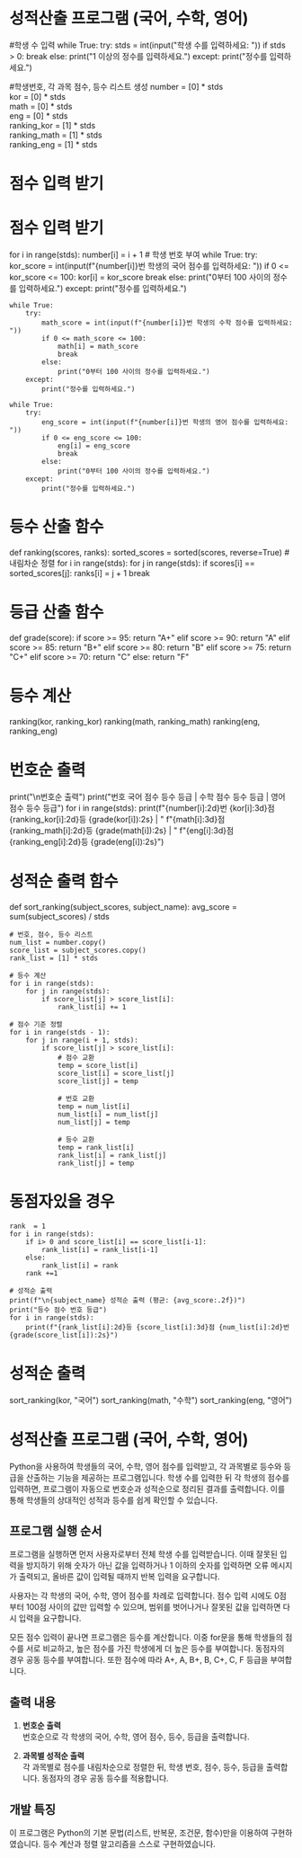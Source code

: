 # 성적산출 프로그램 (국어, 수학, 영어)

#학생 수 입력
while True:
    try:
        stds = int(input("학생 수를 입력하세요: "))
        if stds > 0:
            break
        else:
            print("1 이상의 정수를 입력하세요.")
    except:
        print("정수를 입력하세요.")

#학생번호, 각 과목 점수, 등수 리스트 생성
number = [0] * stds  
kor = [0] * stds              
math = [0] * stds           
eng = [0] * stds              
ranking_kor = [1] * stds        
ranking_math = [1] * stds      
ranking_eng = [1] * stds       

# 점수 입력 받기

# 점수 입력 받기
for i in range(stds):
    number[i] = i + 1  # 학생 번호 부여
    while True:
        try:
            kor_score = int(input(f"{number[i]}번 학생의 국어 점수를 입력하세요: "))
            if 0 <= kor_score <= 100:
                kor[i] = kor_score
                break
            else:
                print("0부터 100 사이의 정수를 입력하세요.")
        except:
            print("정수를 입력하세요.")

    while True:
        try:
            math_score = int(input(f"{number[i]}번 학생의 수학 점수를 입력하세요: "))
            if 0 <= math_score <= 100:
                math[i] = math_score
                break
            else:
                print("0부터 100 사이의 정수를 입력하세요.")
        except:
            print("정수를 입력하세요.")

    while True:
        try:
            eng_score = int(input(f"{number[i]}번 학생의 영어 점수를 입력하세요: "))
            if 0 <= eng_score <= 100:
                eng[i] = eng_score
                break
            else:
                print("0부터 100 사이의 정수를 입력하세요.")
        except:
            print("정수를 입력하세요.")

# 등수 산출 함수
def ranking(scores, ranks):
    sorted_scores = sorted(scores, reverse=True) #내림차순 정렬
    for i in range(stds):
        for j in range(stds):
            if scores[i] == sorted_scores[j]:
                ranks[i] = j + 1
                break

# 등급 산출 함수
def grade(score):
    if score >= 95:
        return "A+"
    elif score >= 90:
        return "A"
    elif score >= 85:
        return "B+"
    elif score >= 80:
        return "B"
    elif score >= 75:
        return "C+"
    elif score >= 70:
        return "C"
    else:
        return "F"

# 등수 계산
ranking(kor, ranking_kor)
ranking(math, ranking_math)
ranking(eng, ranking_eng)

# 번호순 출력
print("\n번호순 출력")
print("번호 국어 점수 등수 등급 | 수학 점수 등수 등급 | 영어 점수 등수 등급")
for i in range(stds):
    print(f"{number[i]:2d}번 {kor[i]:3d}점 {ranking_kor[i]:2d}등 {grade(kor[i]):2s} | "
          f"{math[i]:3d}점 {ranking_math[i]:2d}등 {grade(math[i]):2s} | "
          f"{eng[i]:3d}점 {ranking_eng[i]:2d}등 {grade(eng[i]):2s}")

# 성적순 출력 함수
def sort_ranking(subject_scores, subject_name):
    avg_score = sum(subject_scores) / stds

    # 번호, 점수, 등수 리스트
    num_list = number.copy()
    score_list = subject_scores.copy()
    rank_list = [1] * stds 

    # 등수 계산
    for i in range(stds):
        for j in range(stds):
            if score_list[j] > score_list[i]:
                rank_list[i] += 1

    # 점수 기준 정렬
    for i in range(stds - 1):
        for j in range(i + 1, stds):
            if score_list[j] > score_list[i]:
                # 점수 교환
                temp = score_list[i]
                score_list[i] = score_list[j]
                score_list[j] = temp

                # 번호 교환
                temp = num_list[i]
                num_list[i] = num_list[j]
                num_list[j] = temp

                # 등수 교환
                temp = rank_list[i]
                rank_list[i] = rank_list[j]
                rank_list[j] = temp

# 동점자있을 경우
    rank  = 1
    for i in range(stds):
        if i> 0 and score_list[i] == score_list[i-1]:
            rank_list[i] = rank_list[i-1]
        else:
            rank_list[i] = rank
        rank +=1

    # 성적순 출력
    print(f"\n{subject_name} 성적순 출력 (평균: {avg_score:.2f})")
    print("등수 점수 번호 등급")
    for i in range(stds):
        print(f"{rank_list[i]:2d}등 {score_list[i]:3d}점 {num_list[i]:2d}번 {grade(score_list[i]):2s}")


# 성적순 출력
sort_ranking(kor, "국어")
sort_ranking(math, "수학")
sort_ranking(eng, "영어")






# 성적산출 프로그램 (국어, 수학, 영어)

Python을 사용하여 학생들의 국어, 수학, 영어 점수를 입력받고, 각 과목별로 등수와 등급을 산출하는 기능을 제공하는 프로그램입니다. 
학생 수를 입력한 뒤 각 학생의 점수를 입력하면, 프로그램이 자동으로 번호순과 성적순으로 정리된 결과를 출력합니다. 
이를 통해 학생들의 상대적인 성적과 등수를 쉽게 확인할 수 있습니다.

## 프로그램 실행 순서

프로그램을 실행하면 먼저 사용자로부터 전체 학생 수를 입력받습니다. 
이때 잘못된 입력을 방지하기 위해 숫자가 아닌 값을 입력하거나 1 이하의 숫자를 입력하면 오류 메시지가 출력되고, 올바른 값이 입력될 때까지 반복 입력을 요구합니다.

사용자는 각 학생의 국어, 수학, 영어 점수를 차례로 입력합니다. 점수 입력 시에도 0점부터 100점 사이의 값만 입력할 수 있으며, 범위를 벗어나거나 잘못된 값을 입력하면 다시 입력을 요구합니다.

모든 점수 입력이 끝나면 프로그램은 등수를 계산합니다. 이중 for문을 통해 학생들의 점수를 서로 비교하고, 높은 점수를 가진 학생에게 더 높은 등수를 부여합니다. 동점자의 경우 공동 등수를 부여합니다. 
또한 점수에 따라 A+, A, B+, B, C+, C, F 등급을 부여합니다.

## 출력 내용

1. **번호순 출력**  
   번호순으로 각 학생의 국어, 수학, 영어 점수, 등수, 등급을 출력합니다.

2. **과목별 성적순 출력**  
   각 과목별로 점수를 내림차순으로 정렬한 뒤, 학생 번호, 점수, 등수, 등급을 출력합니다. 동점자의 경우 공동 등수를 적용합니다.

## 개발 특징

이 프로그램은 Python의 기본 문법(리스트, 반복문, 조건문, 함수)만을 이용하여 구현하였습니다. 등수 계산과 정렬 알고리즘을 스스로 구현하였습니다.
